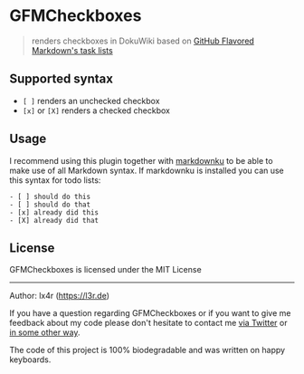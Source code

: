 # GFMCheckboxes

> renders checkboxes in DokuWiki based on [GitHub Flavored Markdown's task lists](https://help.github.com/articles/about-task-lists/)

## Supported syntax

- `[ ]` renders an unchecked checkbox
- `[x]` or `[X]` renders a checked checkbox

## Usage

I recommend using this plugin together with [markdownku](https://www.dokuwiki.org/plugin:markdowku) to be able to make use of all Markdown syntax.
If markdownku is installed you can use this syntax for todo lists:

```plain
- [ ] should do this
- [ ] should do that
- [x] already did this
- [X] already did that
```

## License

GFMCheckboxes is licensed under the MIT License

----
Author: lx4r (<https://l3r.de>)

If you have a question regarding GFMCheckboxes or if you want to give me feedback about my code please don't hesitate to contact me [via Twitter](https://twitter.com/lx4r) or [in some other way](https://l3r.de/en/contact).

The code of this project is 100% biodegradable and was written on happy keyboards.
